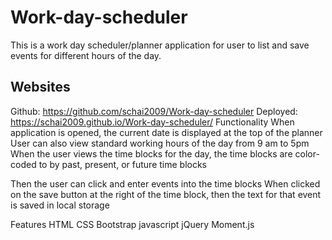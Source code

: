 # Work-day-scheduler

This is a work day scheduler/planner application for user to list and save events for different hours of the day.

## Websites
Github: https://github.com/schai2009/Work-day-scheduler
Deployed: https://schai2009.github.io/Work-day-scheduler/
Functionality
When application is opened, the current date is displayed at the top of the planner
User can also view standard working hours of the day from 9 am to 5pm
When the user views the time blocks for the day, the time blocks are color-coded to by past, present, or future time blocks

Then the user can click and enter events into the time blocks
When clicked on the save button at the right of the time block, then the text for that event is saved in local storage

Features
HTML
CSS
Bootstrap
javascript
jQuery
Moment.js


